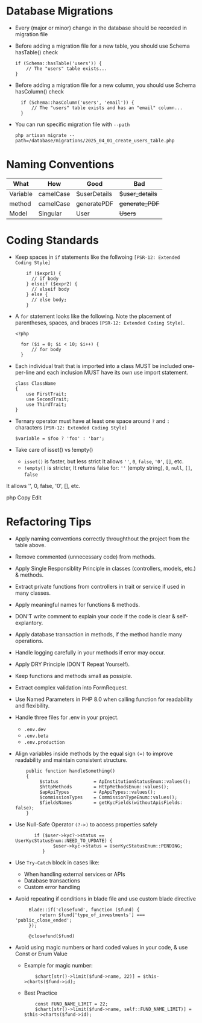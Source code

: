 
# Database Migrations
- Every (major or minor) change in the database should be recorded in migration file
- Before adding a migration file for a new table, you should use Schema hasTable() check

    ```
    if (Schema::hasTable('users')) {
        // The "users" table exists...
    }
    ```
- Before adding a migration file for a new column, you should use Schema hasColumn() check
  ```
    if (Schema::hasColumn('users', 'email')) {
        // The "users" table exists and has an "email" column...
    }
  ```
- You can run specific migration file with ``` --path ```
    ```
    php artisan migrate --path=/database/migrations/2025_04_01_create_users_table.php
    ```

# Naming Conventions
| What     | How      | Good     | Bad      |
|----------|----------|----------|----------|
| Variable   | camelCase      | $userDetails        | ~~$user_details~~   |
| method     | camelCase      | generatePDF         | ~~generate_PDF~~    |
| Model     | Singular      | User                  | ~~Users~~    |

# Coding Standards
- Keep spaces in ```if``` statements like the follwoing ```[PSR-12: Extended Coding Style]```
  ```
      if ($expr1) {
        // if body
      } elseif ($expr2) {
        // elseif body
      } else {
        // else body;
      }

  ```
- A ```for``` statement looks like the following. Note the placement of parentheses, spaces, and braces ```[PSR-12: Extended Coding Style]```.
  ```
  <?php

    for ($i = 0; $i < 10; $i++) {
        // for body
    }

  ```
- Each individual trait that is imported into a class MUST be included one-per-line and each inclusion MUST have its own use import statement.

    ```
    class ClassName
    {
        use FirstTrait;
        use SecondTrait;
        use ThirdTrait;
    }
    ```
- Ternary operator must have at least one space around ```?``` and ```:``` characters ```[PSR-12: Extended Coding Style]```
    ```
    $variable = $foo ? 'foo' : 'bar';
    ```

- Take care of isset() vs !empty()
  - ```isset()``` is faster, but less strict It allows ```''```, ```0```, ```false```, ```'0'```, ```[]```, etc.
  - ```!empty()``` is stricter, It returns false for: ```''``` (empty string), ```0```, ```null```, ```[]```, ```false```

It allows '', 0, false, '0', [], etc.

php
Copy
Edit


# Refactoring Tips
- Apply naming conventions correctly throughthout the project from the table above.
- Remove commented (unnecessary code) from methods.
- Apply Single Responsiblity Principle in classes (controllers, models, etc.) & methods.
- Extract private functions from controllers in trait or service if used in many classes.
- Apply meaningful names for functions & methods.
- DON'T write comment to explain your code if the code is clear & self-explantory.
- Apply database transaction in methods, if the method handle many operations.
- Handle logging carefully in your methods if error may occur.
- Apply DRY Principle (DON'T Repeat Yourself).
- Keep functions and methods small as possiple.
- Extract complex validation into FormRequest.
- Use Named Parameters in PHP 8.0 when calling function for readability and flexibility.
- Handle three files for .env in your project.
  - ``` .env.dev ```
  - ``` .env.beta ```
  - ``` .env.production ```  
- Align variables inside methods by the equal sign ```(=)``` to improve readability and maintain consistent structure.

   ```
       public function handleSomething()
       {
            $status             = ApInstitutionStatusEnum::values();
            $httpMethods        = HttpMethodsEnum::values();
            $apApiTypes         = ApApiTypes::values();
            $commissionTypes    = CommissionTypeEnum::values();
            $fieldsNames        = getKycFields(withoutApisFields: false);
       }
  ```
- Use Null-Safe Operator ```(?->)``` to access properties safely

  ```
         if ($user->kyc?->status == UserKycStatusEnum::NEED_TO_UPDATE) {
                $user->kyc->status = UserKycStatusEnum::PENDING;
            }
   ```
- Use ```Try-Catch``` block in cases like:
   - When handling external services or APIs
   - Database transactions
   - Custom error handling
- Avoid repeating if conditions in blade file and use custom blade directive
   ```
        Blade::if('closefund', function ($fund) {
            return $fund['type_of_investments'] === 'public_close_ended';
        });

    ```
   ```
        @closefund($fund)
   ```
- Avoid using magic numbers or hard coded values in your code, & use Const or Enum Value
  - Example for magic number:
    ```
        $chart[str()->limit($fund->name, 22)] = $this->charts($fund->id);
    ```
  - Best Practice
    ```
        const FUND_NAME_LIMIT = 22;
        $chart[str()->limit($fund->name, self::FUND_NAME_LIMIT)] = $this->charts($fund->id);
    ```


    
  
